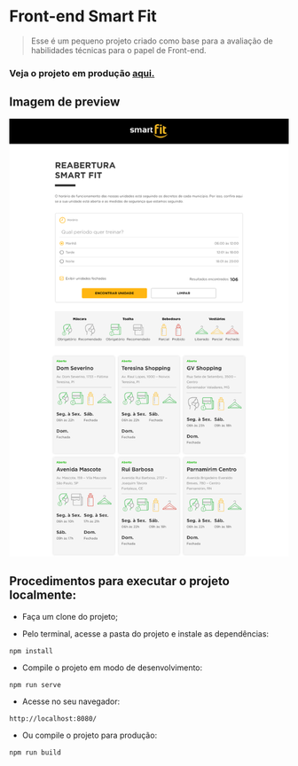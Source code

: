 # Front-end Smart Fit
> Esse é um pequeno projeto criado como base para a avaliação de habilidades técnicas para o papel de Front-end.

### Veja o projeto em produção <a href="https://vercel.com/erickmedrado/teste-smart-fit">aqui.</a>

## Imagem de preview
![Alt text](preview.png "Imagem de preview do projeto")

## Procedimentos para executar o projeto localmente:
- Faça um clone do projeto;

- Pelo terminal, acesse a pasta do projeto e instale as dependências:
```
npm install
```
- Compile o projeto em modo de desenvolvimento:
```
npm run serve
```
- Acesse no seu navegador:
```
http://localhost:8080/
```
- Ou compile o projeto para produção:
```
npm run build
```
